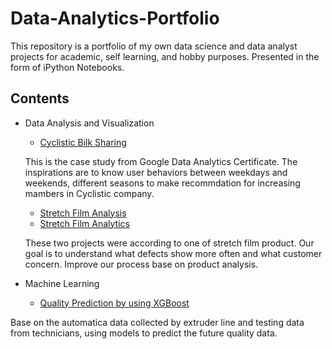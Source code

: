 # Data-Analytics-Portfolio
This repository is a portfolio of my own data science and data analyst projects for academic, self learning, and hobby purposes. Presented in the form of iPython Notebooks.

## Contents
- Data Analysis and Visualization

  - [Cyclistic Bilk Sharing](https://github.com/alicechuen/Data-Analytics-Portfolio/blob/main/case-study-cyclistic-bike-sharing-project.ipynb)
  
  This is the case study from Google Data Analytics Certificate. The inspirations are to know user behaviors between weekdays and weekends, different seasons to make recommdation for increasing mambers in Cyclistic company.
  
  - [Stretch Film Analysis](https://github.com/alicechuen/Data-Analytics-Portfolio/blob/main/Stretch%20Film%20Data%20Analysis.pdf)
  - [Stretch Film Analytics](https://github.com/alicechuen/Data-Analytics-Portfolio/blob/main/Stretch%20Film%20Data%20Analytics.pdf)
  
  These two projects were according to one of stretch film product. Our goal is to understand what defects show more often and what customer concern. Improve our process base on product analysis.

- Machine Learning

  - [Quality Prediction by using XGBoost](https://github.com/alicechuen/Data-Analytics-Portfolio/blob/main/stretch-percent-prediction.ipynb)

Base on the automatica data collected by extruder line and testing data from technicians, using models to predict the future quality data.
